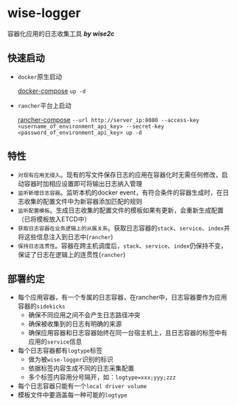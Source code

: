 # wise-logger 
容器化应用的日志收集工具
***by wise2c***

## 快速启动

* `docker`原生启动

    [docker-compose](https://github.com/docker/compose/releases/tag/1.8.0) `up -d`

* `rancher`平台上启动

    [rancher-compose](https://github.com/rancher/rancher-compose/releases/tag/v0.9.2) `--url http://server_ip:8080 --access-key <username_of_environment_api_key> --secret-key <password_of_environment_api_key> up -d`

## 特性

* `对现有应用无侵入`。现有的写文件保存日志的应用在容器化时无需任何修改，启动容器时加相应设置即可将输出日志纳入管理
* `监听新增日志容器`。监听本机的docker event，有符合条件的容器生成时，在日志收集的配置文件中为新容器添加匹配的规则
* `监听配置模板`。生成日志收集的配置文件的模板如果有更新，会重新生成配置（已将模板放入ETCD中）
* `获取日志容器在业务逻辑上的从属关系`。获取日志容器的`stack`、`service`、`index`并将这些信息注入到日志中(`rancher`)
* `保持日志连贯性`。容器在跨主机调度后，`stack`、`service`、`index`仍保持不变，保证了日志在逻辑上的连贯性(`rancher`)

## 部署约定

* 每个应用容器，有一个专属的日志容器，在rancher中，日志容器要作为应用容器的`sidekicks`
    * 确保不同应用之间不会产生日志路径冲突
    * 确保被收集到的日志有明确的来源
	* 确保应用容器和日志容器始终在同一台宿主机上，且日志容器的标签中有应用的`service`信息
* 每个日志容器都有`logtype`标签
    * 做为被`wise-logger`识别的标识
    * 依据标签内容生成不同的日志采集配置
    * 多个标签内容用分号隔开，如：`logtype=xxx;yyy;zzz`
* 每个日志容器只能有一个`local driver volume`
* 模板文件中要涵盖每一种可能的`logtype`